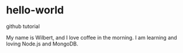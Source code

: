 # hello-world
github tutorial

My name is Wilbert, and I love coffee in the morning. 
I am learning and loving Node.js and MongoDB.
